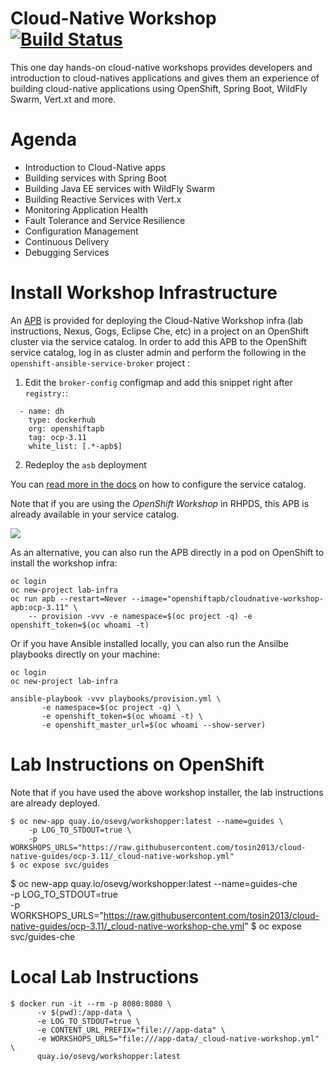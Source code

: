Cloud-Native Workshop [![Build Status](https://travis-ci.org/openshift-labs/cloud-native-guides.svg?branch=ocp-3.11)](https://travis-ci.org/openshift-labs/cloud-native-guides)
===
This one day hands-on cloud-native workshops provides developers and introduction to cloud-natives applications and gives them an experience of building cloud-native applications using OpenShift, Spring Boot, WildFly Swarm, Vert.xt and more.

Agenda
===
* Introduction to Cloud-Native apps
* Building services with Spring Boot
* Building Java EE services with WildFly Swarm
* Building Reactive Services with Vert.x
* Monitoring Application Health
* Fault Tolerance and Service Resilience
* Configuration Management 
* Continuous Delivery 
* Debugging Services


Install Workshop Infrastructure
===

An [APB](https://hub.docker.com/r/openshiftapb/cloudnative-workshop-apb) is provided for 
deploying the Cloud-Native Workshop infra (lab instructions, Nexus, Gogs, Eclipse Che, etc) in a project 
on an OpenShift cluster via the service catalog. In order to add this APB to the OpenShift service catalog, log in 
as cluster admin and perform the following in the `openshift-ansible-service-broker` project :

1. Edit the `broker-config` configmap and add this snippet right after `registry:`:

  ```
    - name: dh
      type: dockerhub
      org: openshiftapb
      tag: ocp-3.11
      white_list: [.*-apb$]
  ```

2. Redeploy the `asb` deployment

You can [read more in the docs](https://docs.openshift.com/container-platform/3.11/install_config/oab_broker_configuration.html#oab-config-registry-dockerhub) 
on how to configure the service catalog.

Note that if you are using the _OpenShift Workshop_ in RHPDS, this APB is already available in your service catalog.

![](images/service-catalog.png?raw=true)

As an alternative, you can also run the APB directly in a pod on OpenShift to install the workshop infra:

```
oc login
oc new-project lab-infra
oc run apb --restart=Never --image="openshiftapb/cloudnative-workshop-apb:ocp-3.11" \
    -- provision -vvv -e namespace=$(oc project -q) -e openshift_token=$(oc whoami -t)
```

Or if you have Ansible installed locally, you can also run the Ansilbe playbooks directly on your machine:

```
oc login
oc new-project lab-infra

ansible-playbook -vvv playbooks/provision.yml \
       -e namespace=$(oc project -q) \
       -e openshift_token=$(oc whoami -t) \
       -e openshift_master_url=$(oc whoami --show-server)
``` 

Lab Instructions on OpenShift
===

Note that if you have used the above workshop installer, the lab instructions are already deployed.

```
$ oc new-app quay.io/osevg/workshopper:latest --name=guides \
    -p LOG_TO_STDOUT=true \
    -p WORKSHOPS_URLS="https://raw.githubusercontent.com/tosin2013/cloud-native-guides/ocp-3.11/_cloud-native-workshop.yml"
$ oc expose svc/guides
```

$ oc new-app quay.io/osevg/workshopper:latest --name=guides-che \
    -p LOG_TO_STDOUT=true \
    -p WORKSHOPS_URLS="https://raw.githubusercontent.com/tosin2013/cloud-native-guides/ocp-3.11/_cloud-native-workshop-che.yml"
$ oc expose svc/guides-che

Local Lab Instructions
===
```
$ docker run -it --rm -p 8080:8080 \
      -v $(pwd):/app-data \
      -e LOG_TO_STDOUT=true \
      -e CONTENT_URL_PREFIX="file:///app-data" \
      -e WORKSHOPS_URLS="file:///app-data/_cloud-native-workshop.yml" \
      quay.io/osevg/workshopper:latest
```
